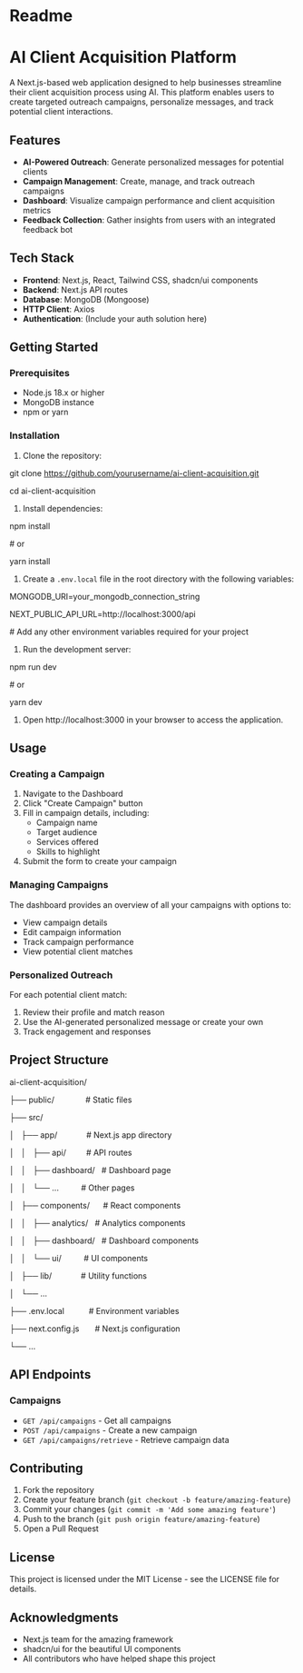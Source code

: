 # Readme

# **AI Client Acquisition Platform**

A Next.js-based web application designed to help businesses streamline their client acquisition process using AI. This platform enables users to create targeted outreach campaigns, personalize messages, and track potential client interactions.

## **Features**

- **AI-Powered Outreach**: Generate personalized messages for potential clients
- **Campaign Management**: Create, manage, and track outreach campaigns
- **Dashboard**: Visualize campaign performance and client acquisition metrics
- **Feedback Collection**: Gather insights from users with an integrated feedback bot

## **Tech Stack**

- **Frontend**: Next.js, React, Tailwind CSS, shadcn/ui components
- **Backend**: Next.js API routes
- **Database**: MongoDB (Mongoose)
- **HTTP Client**: Axios
- **Authentication**: (Include your auth solution here)

## **Getting Started**

### Prerequisites

- Node.js 18.x or higher
- MongoDB instance
- npm or yarn

### Installation

1. Clone the repository:

git clone https://github.com/yourusername/ai-client-acquisition.git

cd ai-client-acquisition

1. Install dependencies:

npm install

# or

yarn install

1. Create a `.env.local` file in the root directory with the following variables:

MONGODB_URI=your_mongodb_connection_string

NEXT_PUBLIC_API_URL=http://localhost:3000/api

# Add any other environment variables required for your project

1. Run the development server:

npm run dev

# or

yarn dev

1. Open http://localhost:3000 in your browser to access the application.

## **Usage**

### Creating a Campaign

1. Navigate to the Dashboard
2. Click "Create Campaign" button
3. Fill in campaign details, including:
    - Campaign name
    - Target audience
    - Services offered
    - Skills to highlight
4. Submit the form to create your campaign

### Managing Campaigns

The dashboard provides an overview of all your campaigns with options to:

- View campaign details
- Edit campaign information
- Track campaign performance
- View potential client matches

### Personalized Outreach

For each potential client match:

1. Review their profile and match reason
2. Use the AI-generated personalized message or create your own
3. Track engagement and responses

## **Project Structure**

ai-client-acquisition/

├── public/              # Static files

├── src/

│   ├── app/             # Next.js app directory

│   │   ├── api/         # API routes

│   │   ├── dashboard/   # Dashboard page

│   │   └── ...          # Other pages

│   ├── components/      # React components

│   │   ├── analytics/   # Analytics components

│   │   ├── dashboard/   # Dashboard components

│   │   └── ui/          # UI components

│   ├── lib/             # Utility functions

│   └── ...

├── .env.local           # Environment variables

├── next.config.js       # Next.js configuration

└── ...

## **API Endpoints**

### Campaigns

- `GET /api/campaigns` - Get all campaigns
- `POST /api/campaigns` - Create a new campaign
- `GET /api/campaigns/retrieve` - Retrieve campaign data

## **Contributing**

1. Fork the repository
2. Create your feature branch (`git checkout -b feature/amazing-feature`)
3. Commit your changes (`git commit -m 'Add some amazing feature'`)
4. Push to the branch (`git push origin feature/amazing-feature`)
5. Open a Pull Request

## **License**

This project is licensed under the MIT License - see the LICENSE file for details.

## **Acknowledgments**

- Next.js team for the amazing framework
- shadcn/ui for the beautiful UI components
- All contributors who have helped shape this project